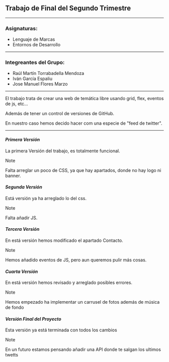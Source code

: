 ## Trabajo de Final del Segundo Trimestre
---
### Asignaturas:
 - Lenguaje de Marcas
 - Entornos de Desarrollo
---
### Integreantes del Grupo:
- Raúl Martín Torrabadella Mendoza
- Iván García Espaliu
- Jose Manuel Flores Marzo
---

El trabajo trata de crear una web de temática libre usando grid, flex, eventos de js, etc...

Además de tener un control de versiones de GitHub.

En nuestro caso hemos decido hacer com una especie de "feed de twitter".

---
#### ***Primera Versión***

La primera Versión del trabajo, es totalmente funcional.

 >[!NOTE]
 >
 >Falta arreglar un poco de CSS, ya que hay apartados, donde no hay logo ni banner.

#### ***Segunda Versión***
  
Está versión ya ha arreglado lo del css.

 >[!NOTE]
 >
 >Falta añadir JS.

#### ***Tercera Versión***
  
En está versión hemos modificado el apartado Contacto.

 >[!NOTE]
 >
 >Hemos añadido eventos de JS, pero aun queremos pulir más cosas.

#### ***Cuarta Versión***
  
En está versión hemos revisado y arreglado posibles errores.

 >[!NOTE]
 >
 >Hemos empezado ha implementar un carrusel de fotos además de música de fondo

#### ***Versión Final del Proyecto***
  
Esta versión ya está terminada con todos los cambios

 >[!NOTE]
 >
 >En un futuro estamos pensando añadir una API donde te salgan los ultimos twetts

